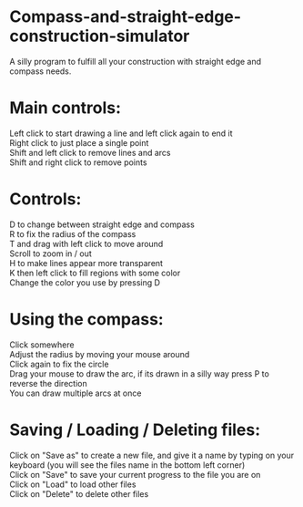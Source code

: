 # Compass-and-straight-edge-construction-simulator
A silly program to fulfill all your construction with straight edge and compass needs.
  
# Main controls:  
Left click to start drawing a line and left click again to end it  
Right click to just place a single point  
Shift and left click to remove lines and arcs  
Shift and right click to remove points  
  
# Controls:  
D to change between straight edge and compass  
R to fix the radius of the compass  
T and drag with left click to move around  
Scroll to zoom in / out  
H to make lines appear more transparent  
K then left click to fill regions with some color  
Change the color you use by pressing D  
  
# Using the compass:  
Click somewhere  
Adjust the radius by moving your mouse around  
Click again to fix the circle  
Drag your mouse to draw the arc, if its drawn in a silly way press P to reverse the direction  
You can draw multiple arcs at once  
  
# Saving / Loading / Deleting files:  
Click on "Save as" to create a new file, and give it a name by typing on your keyboard (you will see the files name in the bottom left corner)  
Click on "Save" to save your current progress to the file you are on  
Click on "Load" to load other files  
Click on "Delete" to delete other files  
